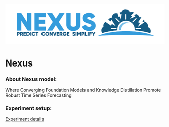 ![nexus-logo](images/nexus_logo.png)

# Nexus

### About Nexus model:
Where Converging Foundation Models and Knowledge Distillation Promote Robust Time Series Forecasting

### Experiment setup:
[Experiment details](experiments.md)
